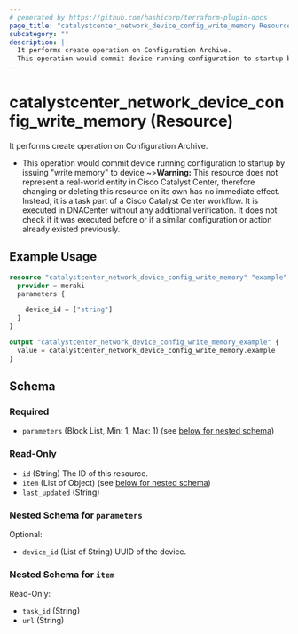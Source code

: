 ```yaml
---
# generated by https://github.com/hashicorp/terraform-plugin-docs
page_title: "catalystcenter_network_device_config_write_memory Resource - terraform-provider-catalystcenter"
subcategory: ""
description: |-
  It performs create operation on Configuration Archive.
  This operation would commit device running configuration to startup by issuing "write memory" to device
---
```


# catalystcenter_network_device_config_write_memory (Resource)

It performs create operation on Configuration Archive.

- This operation would commit device running configuration to startup by issuing "write memory" to device
~>**Warning:**
This resource does not represent a real-world entity in Cisco Catalyst Center, therefore changing or deleting this resource on its own has no immediate effect.
Instead, it is a task part of a Cisco Catalyst Center workflow. It is executed in DNACenter without any additional verification. It does not check if it was executed before or if a similar configuration or action already existed previously.

## Example Usage

```terraform
resource "catalystcenter_network_device_config_write_memory" "example" {
  provider = meraki
  parameters {

    device_id = ["string"]
  }
}

output "catalystcenter_network_device_config_write_memory_example" {
  value = catalystcenter_network_device_config_write_memory.example
}
```

<!-- schema generated by tfplugindocs -->
## Schema

### Required

- `parameters` (Block List, Min: 1, Max: 1) (see [below for nested schema](#nestedblock--parameters))

### Read-Only

- `id` (String) The ID of this resource.
- `item` (List of Object) (see [below for nested schema](#nestedatt--item))
- `last_updated` (String)

<a id="nestedblock--parameters"></a>
### Nested Schema for `parameters`

Optional:

- `device_id` (List of String) UUID of the device.


<a id="nestedatt--item"></a>
### Nested Schema for `item`

Read-Only:

- `task_id` (String)
- `url` (String)
